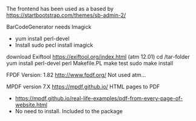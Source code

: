 The frontend has been used as a based by https://startbootstrap.com/themes/sb-admin-2/

BarCodeGenerator needs Imagick
- yum install perl-devel
- Install sudo pecl install imagick

download Exiftool https://exiftool.org/index.html (atm 12.01)
cd /tar-folder
yum install perl-devel 
perl Makefile.PL
make test
sudo make install

FPDF Version: 1.82 http://www.fpdf.org/
Not used atm...

MPDF version 7.X https://mpdf.github.io/
HTML pages to PDF
- https://mpdf.github.io/real-life-examples/pdf-from-every-page-of-website.html
- No need to install. Included to the package
